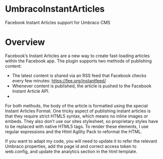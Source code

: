 # UmbracoInstantArticles
Facebook Instant Articles support for Umbraco CMS

# Overview
Facebook’s Instant Articles are a new way to create fast-loading articles within the Facebook app.  The plugin supports two methods of publishing content:

* The latest content is shared via an RSS feed that Facebook checks every few minutes: https://fee.org/instantfeed/
* Whenever content is published, the article is pushed to the Facebook Instant Article API.
* 
For both methods, the body of the article is formatted using the special Instant Articles Format.   One tricky aspect of publishing instant articles is that they require strict HTML5 syntax, which means no inline images or embeds.  They also don’t use our sites stylesheet, so proprietary styles have to be replaced with native HTML5 tags.  To render these elements, I use regular expressions and the Html Agility Pack to reformat the HTML.

If you want to adapt my code,  you will need to update it to refer the relevant Umbraco properties, add the page id and correct access token to web.config, and update the analytics section in the html template.
